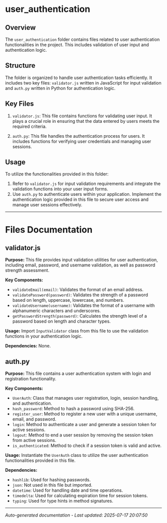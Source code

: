 # user_authentication

## Overview
The `user_authentication` folder contains files related to user authentication functionalities in the project. This includes validation of user input and authentication logic.

## Structure
The folder is organized to handle user authentication tasks efficiently. It includes two key files: `validator.js` written in JavaScript for input validation and `auth.py` written in Python for authentication logic.

## Key Files
1. `validator.js`: This file contains functions for validating user input. It plays a crucial role in ensuring that the data entered by users meets the required criteria.
   
2. `auth.py`: This file handles the authentication process for users. It includes functions for verifying user credentials and managing user sessions.

## Usage
To utilize the functionalities provided in this folder:
1. Refer to `validator.js` for input validation requirements and integrate the validation functions into your user input forms.
2. Use `auth.py` to authenticate users within your application. Implement the authentication logic provided in this file to secure user access and manage user sessions effectively.

---

# Files Documentation

## validator.js

**Purpose:** This file provides input validation utilities for user authentication, including email, password, and username validation, as well as password strength assessment.

**Key Components:**
- `validateEmail(email)`: Validates the format of an email address.
- `validatePassword(password)`: Validates the strength of a password based on length, uppercase, lowercase, and numbers.
- `validateUsername(username)`: Validates the format of a username with alphanumeric characters and underscores.
- `getPasswordStrength(password)`: Calculates the strength level of a password based on length and character types.

**Usage:** Import `InputValidator` class from this file to use the validation functions in your authentication logic.

**Dependencies:** None.

## auth.py

**Purpose:** This file contains a user authentication system with login and registration functionality.

**Key Components:**
- `UserAuth`: Class that manages user registration, login, session handling, and authentication.
- `hash_password`: Method to hash a password using SHA-256.
- `register_user`: Method to register a new user with a unique username, email, and password.
- `login`: Method to authenticate a user and generate a session token for active sessions.
- `logout`: Method to end a user session by removing the session token from active sessions.
- `is_authenticated`: Method to check if a session token is valid and active.

**Usage:** Instantiate the `UserAuth` class to utilize the user authentication functionalities provided in this file.

**Dependencies:**
- `hashlib`: Used for hashing passwords.
- `json`: Not used in this file but imported.
- `datetime`: Used for handling date and time operations.
- `timedelta`: Used for calculating expiration time for session tokens.
- `typing`: Used for type hints in method signatures.

---
*Auto-generated documentation - Last updated: 2025-07-17 20:07:50*
